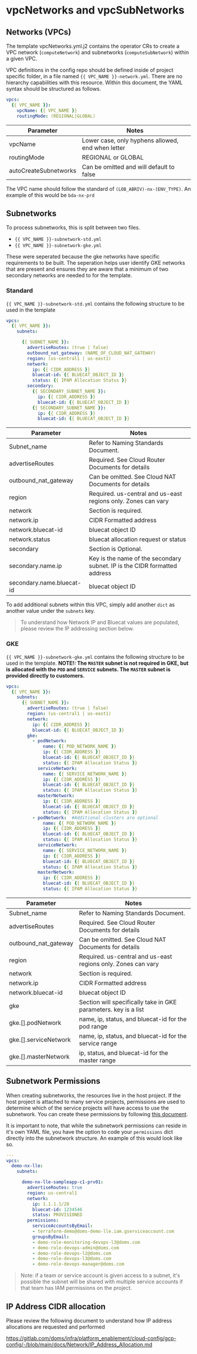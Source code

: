 # vpcNetworks and vpcSubNetworks

## Networks (VPCs)

The template vpcNetworks.yml.j2 contains the operator CRs to create a VPC network (`computeNetwork`) and subnetworks (`computeSubNetwork`) within a given VPC.  

VPC definitions in the config repo should be defined inside of project specific folder, in a file named `{{ VPC_NAME }}-network.yml`.  There are no hierarchy capabilities with this resource.  Within this document, the YAML syntax should be structured as follows.

```yaml
vpcs:
  {{ VPC_NAME }}:
    vpcName: {{ VPC_NAME }}
    routingMode: (REGIONAL|GLOBAL)
```

| Parameter             | Notes                                             |
|-----------------------|---------------------------------------------------|
| vpcName               | Lower case, only hyphens allowed, end when letter |
| routingMode           | REGIONAL or GLOBAL                                |
| autoCreateSubnetworks | Can be omitted and will default to false          |

The VPC name should follow the standard of `(LOB_ABRIV)-nx-(ENV_TYPE)`.  An example of this would be `bda-nx-prd`

## Subnetworks

To process subnetworks, this is split between two files.  

- `{{ VPC_NAME }}-subnetwork-std.yml`
- `{{ VPC_NAME }}-subnetwork-gke.yml`

These were seperated because the gke networks have specific requirements to be built.  The seperation helps user identify GKE networks that are present and ensures they are aware that a minimum of two secondary networks are needed to for the template.

### Standard

`{{ VPC_NAME }}-subnetwork-std.yml` contains the following structure to be used in the template

```yaml
vpcs:
  {{ VPC_NAME }}:
    subnets:

      {{ SUBNET_NAME }}:
        advertiseRoutes: (true | false)
        outbound_nat_gateway: (NAME_OF_CLOUD_NAT_GATEWAY)
        region: (us-central1 | us-east1)
        network:
          ip: {{ CIDR_ADDRESS }}
          bluecat-id: {{ BLUECAT_OBJECT_ID }}
          status: {{ IPAM Allocation Status }}
        secondary:
          {{ SECONDARY_SUBNET_NAME }}:
            ip: {{ CIDR_ADDRESS }}
            bluecat-id: {{ BLUECAT_OBJECT_ID }}
          {{ SECONDARY_SUBNET_NAME }}:
            ip: {{ CIDR_ADDRESS }}
            bluecat-id: {{ BLUECAT_OBJECT_ID }}
```

| Parameter                 | Notes                                                                      |
|---------------------------|----------------------------------------------------------------------------|
| Subnet_name               | Refer to Naming Standards Document.|
| advertiseRoutes           | Required. See Cloud Router Documents for details                           |
| outbound_nat_gateway      | Can be omitted.  See Cloud NAT Documents for details                       |
| region                    | Required. us-central and us-east regions only.  Zones can vary             |
| network                   | Section is required.                                                       |
| network.ip                | CIDR Formatted address                                                     |
| network.bluecat-id        | bluecat object ID                                                          |
| network.status            | bluecat allocation request or status                                       |
| secondary                 | Section is Optional.                                                       |
| secondary.name.ip         | Key is the name of the secondary subnet.  IP is the CIDR formatted address |
| secondary.name.bluecat-id | bluecat object ID                                                          |

To add additional subnets within this VPC, simply add another `dict` as another value under the `subnets` key.

> To understand how Network IP and Bluecat values are populated, please review the IP addressing section below.

### GKE

`{{ VPC_NAME }}-subnetwork-gke.yml` contains the following structure to be used in the template.  **NOTE!: The `MASTER` subnet is not required in GKE, but is allocated with the `POD` and `SERVICE` subnets.  The `MASTER` subnet is provided directly to customers.**

```yaml
vpcs:
  {{ VPC_NAME }}:
    subnets:
      {{ SUBNET_NAME }}:
        advertiseRoutes: (true | false)
        region: (us-central1 | us-east1)
        network:
          ip: {{ CIDR_ADDRESS }}
          bluecat-id: {{ BLUECAT_OBJECT_ID }}
        gke:
          - podNetwork:  
              name: {{ POD_NETWORK_NAME }}
              ip: {{ CIDR_ADDRESS }}
              bluecat-id: {{ BLUECAT_OBJECT_ID }}
              status: {{ IPAM Allocation Status }}
            serviceNetwork:
              name: {{ SERVICE_NETWORK_NAME }}
              ip: {{ CIDR_ADDRESS }}
              bluecat-id: {{ BLUECAT_OBJECT_ID }}
              status: {{ IPAM Allocation Status }}
            masterNetwork:
              ip: {{ CIDR_ADDRESS }}
              bluecat-id: {{ BLUECAT_OBJECT_ID }}
              status: {{ IPAM Allocation Status }}
          - podNetwork:  #Additional clusters are optional
              name: {{ POD_NETWORK_NAME }}
              ip: {{ CIDR_ADDRESS }}
              bluecat-id: {{ BLUECAT_OBJECT_ID }}
              status: {{ IPAM Allocation Status }}
            serviceNetwork:
              name: {{ SERVICE_NETWORK_NAME }}
              ip: {{ CIDR_ADDRESS }}
              bluecat-id: {{ BLUECAT_OBJECT_ID }}
              status: {{ IPAM Allocation Status }}
            masterNetwork:
              ip: {{ CIDR_ADDRESS }}
              bluecat-id: {{ BLUECAT_OBJECT_ID }}
              status: {{ IPAM Allocation Status }}
```
| Parameter                 | Notes                                                                      |
|---------------------------|----------------------------------------------------------------------------|
| Subnet_name               | Refer to Naming Standards Document.                                        |
| advertiseRoutes           | Required. See Cloud Router Documents for details                           |
| outbound_nat_gateway      | Can be omitted.  See Cloud NAT Documents for details                       |
| region                    | Required. us-central and us-east regions only.  Zones can vary             |
| network                   | Section is required.                                                       |
| network.ip                | CIDR Formatted address                                                     |
| network.bluecat-id        | bluecat object ID                                                          |
| gke                   | Section will specifically take in GKE parameters.  key is a list                |
| gke.[].podNetwork     | name, ip, status, and bluecat-id for the pod range                             |
| gke.[].serviceNetwork | name, ip, status, and bluecat-id for the service range                         |
| gke.[].masterNetwork  | ip, status, and bluecat-id for the master range                                |

## Subnetwork Permissions

When creating subnetworks, the resources live in the host project.  If the host project is attached to many service projects, permissions are used to determine which of the service projects will have access to use the subnetwork.  You can create these permissions by following [this document](https://gitlab.com/doms/infra/platform_enablement/cloud-config/gcp-config/-/blob/main/docs/Projects/Parameter_Schema.md#iam-policy-subnets).

It is important to note, that while the subnetwork permissions can reside in it's own YAML file, you have the option to code your `permissions` dict directly into the subnetwork structure.  An example of this would look like so.

```yaml
---
vpcs:
  demo-nx-lle:
    subnets:

      demo-nx-lle-sampleapp-c1-prv01:
        advertiseRoutes: true
        region: us-central1
        network:
          ip: 1.1.1.1/28
          bluecat-id: 1234546
          status: PROVISIONED
        permissions:
          serviceAccountsByEmail:
          - terraform-demo@doms-demo-lle.iam.gserviceaccount.com
          groupsByEmail:
          - demo-role-monitoring-devops-l3@doms.com
          - demo-role-devops-admin@doms.com
          - demo-role-devops-l2@doms.com
          - demo-role-devops-l3@doms.com
          - demo-role-devops-manager@doms.com
```

> Note: if a team or service account is given access to a subnet, it's possible the subnet will be shared with multiple service accounts if that team has IAM permissions on the project.

## IP Address CIDR allocation

Please review the following document to understand how IP address allocations are requested and performed

https://gitlab.com/doms/infra/platform_enablement/cloud-config/gcp-config/-/blob/main/docs/Network/IP_Address_Allocation.md